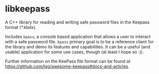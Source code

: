 # libkeepass
A C++ library for reading and writing safe password files in the Keepass format (*.kbdx).

Includes `kpass`, a console based application that allows a user to interact with a safe password file. `kpass` primary goal is to be a reference client for the library and demo its features and capabilities. It can be a useful (and usable) application for some use cases, though (at least I hope so :)).

Further information on the KeePass file format can be found at https://github.com/lgg/awesome-keepass#docs-and-articles.

